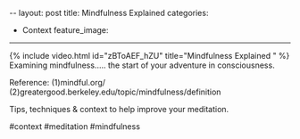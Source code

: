 --
layout: post
title: Mindfulness Explained
categories:
- Context
feature_image: 
---

{% include video.html id="zBToAEF_hZU" title="Mindfulness Explained " %}
Examining mindfulness..... the start of your adventure in consciousness.

Reference: 
(1)mindful.org/
(2)greatergood.berkeley.edu/topic/mindfulness/definition

Tips, techniques & context to help improve your meditation. 

#context #meditation #mindfulness 